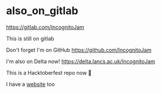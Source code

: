 # also_on_gitlab
https://gitlab.com/IncognitoJam

This is still on gitlab

Don't forget I'm on GitHub https://github.com/IncognitoJam

I'm also on Delta now! https://delta.lancs.ac.uk/IncognitoJam

This is a Hacktoberfest repo now 🎃

I have a [website](https://clough.dev) too
